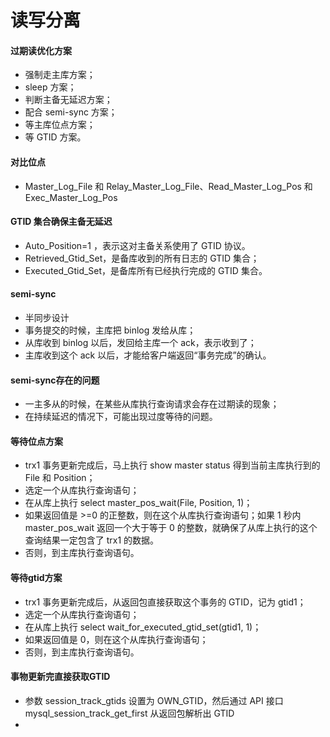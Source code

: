 # 读写分离
#### 过期读优化方案
* 强制走主库方案；
* sleep 方案；
* 判断主备无延迟方案；
* 配合 semi-sync 方案；
* 等主库位点方案；
* 等 GTID 方案。

#### 对比位点
* Master_Log_File 和 Relay_Master_Log_File、Read_Master_Log_Pos 和 Exec_Master_Log_Pos

#### GTID 集合确保主备无延迟
* Auto_Position=1 ，表示这对主备关系使用了 GTID 协议。
* Retrieved_Gtid_Set，是备库收到的所有日志的 GTID 集合；
* Executed_Gtid_Set，是备库所有已经执行完成的 GTID 集合。

#### semi-sync
* 半同步设计
* 事务提交的时候，主库把 binlog 发给从库；
* 从库收到 binlog 以后，发回给主库一个 ack，表示收到了；
* 主库收到这个 ack 以后，才能给客户端返回“事务完成”的确认。

#### semi-sync存在的问题
* 一主多从的时候，在某些从库执行查询请求会存在过期读的现象；
* 在持续延迟的情况下，可能出现过度等待的问题。

#### 等待位点方案
* trx1 事务更新完成后，马上执行 show master status 得到当前主库执行到的 File 和 Position；
* 选定一个从库执行查询语句；
* 在从库上执行 select master_pos_wait(File, Position, 1)；
* 如果返回值是 >=0 的正整数，则在这个从库执行查询语句；如果 1 秒内 master_pos_wait 返回一个大于等于 0 的整数，就确保了从库上执行的这个查询结果一定包含了 trx1 的数据。
* 否则，到主库执行查询语句。 

#### 等待gtid方案
* trx1 事务更新完成后，从返回包直接获取这个事务的 GTID，记为 gtid1；
* 选定一个从库执行查询语句；
* 在从库上执行 select wait_for_executed_gtid_set(gtid1, 1)；
* 如果返回值是 0，则在这个从库执行查询语句；
* 否则，到主库执行查询语句。

#### 事物更新完直接获取GTID
* 参数 session_track_gtids 设置为 OWN_GTID，然后通过 API 接口mysql_session_track_get_first 从返回包解析出 GTID 
* 
